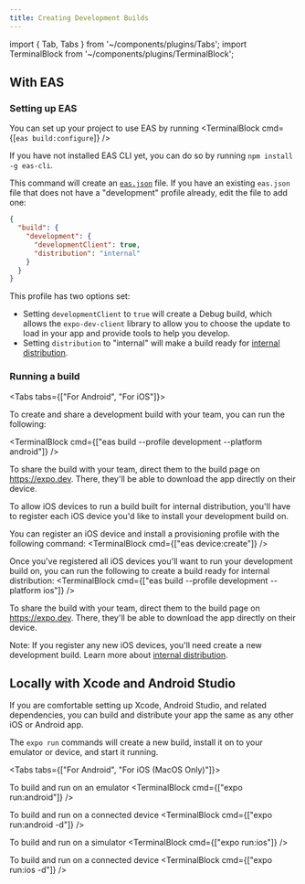```yaml
---
title: Creating Development Builds
---
```


import { Tab, Tabs } from '~/components/plugins/Tabs';
import TerminalBlock from '~/components/plugins/TerminalBlock';

## With EAS

### Setting up EAS

You can set up your project to use EAS by running 
<TerminalBlock cmd={[`eas build:configure`]} /> 

If you have not installed EAS CLI yet, you can do so by running `npm install -g eas-cli`.

This command will create an [`eas.json`](/build/eas-json.md) file.
If you have an existing `eas.json` file that does not have a "development" profile already, edit the file to add one:

```json
{
  "build": {
    "development": {
      "developmentClient": true,
      "distribution": "internal"
    }
  }
}
```

This profile has two options set:

- Setting `developmentClient` to `true` will create a Debug build, which allows the `expo-dev-client` library to allow you to choose the update to load in your app and provide tools to help you develop.
- Setting `distribution` to "internal" will make a build ready for [internal distribution](/build/internal-distribution).

### Running a build


<Tabs tabs={["For Android", "For iOS"]}>

<Tab >

To create and share a development build with your team, you can run the following:

<TerminalBlock cmd={["eas build --profile development --platform android"]} />

To share the build with your team, direct them to the build page on https://expo.dev. There, they'll be able to download the app directly on their device.

</Tab>
<Tab>

To allow iOS devices to run a build built for internal distribution, you'll have to register each iOS device you'd like to install your development build on.

You can register an iOS device and install a provisioning profile with the following command:
<TerminalBlock cmd={["eas device:create"]} />

Once you've registered all iOS devices you'll want to run your development build on, you can run the following to create a build ready for internal distribution:
<TerminalBlock cmd={["eas build --profile development --platform ios"]} />

To share the build with your team, direct them to the build page on https://expo.dev. There, they'll be able to download the app directly on their device.

Note: If you register any new iOS devices, you'll need create a new development build. Learn more about [internal distribution](/build/internal-distribution).

</Tab>
</Tabs>


## Locally with Xcode and Android Studio

If you are comfortable setting up Xcode, Android Studio, and related dependencies, you can build and distribute your app the same as any other iOS or Android app.

The `expo run` commands will create a new build, install it on to your emulator or device, and start it running.

<Tabs tabs={["For Android", "For iOS (MacOS Only)"]}>

<Tab >

To build and run on an emulator
<TerminalBlock cmd={["expo run:android"]} />

To build and run on a connected device
<TerminalBlock cmd={["expo run:android -d"]} />

</Tab>
<Tab >

To build and run on a simulator
<TerminalBlock cmd={["expo run:ios"]} />

To build and run on a connected device
<TerminalBlock cmd={["expo run:ios -d"]} />
</Tab>

</Tabs>
